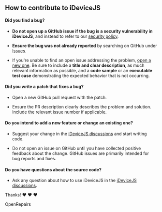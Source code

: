 ## How to contribute to iDeviceJS

#### **Did you find a bug?**

- **Do not open up a GitHub issue if the bug is a security vulnerability
  in iDeviceJS**, and instead to refer to our [security policy](https://github.com/OpenRepairs/iDeviceJS/blob/master/SECURITY.md).

- **Ensure the bug was not already reported** by searching on GitHub under [Issues](https://github.com/openrepairs/iDeviceJS/issues).

- If you're unable to find an open issue addressing the problem, [open a new one](https://github.com/openrepairs/iDeviceJS/issues/new). Be sure to include a **title and clear description**, as much relevant information as possible, and a **code sample** or an **executable test case** demonstrating the expected behavior that is not occurring.

#### **Did you write a patch that fixes a bug?**

- Open a new GitHub pull request with the patch.

- Ensure the PR description clearly describes the problem and solution. Include the relevant issue number if applicable.

#### **Do you intend to add a new feature or change an existing one?**

- Suggest your change in the [iDeviceJS discussions](https://github.com/OpenRepairs/iDeviceJS/discussions) and start writing code.

- Do not open an issue on GitHub until you have collected positive feedback about the change. GitHub issues are primarily intended for bug reports and fixes.

#### **Do you have questions about the source code?**

- Ask any question about how to use iDeviceJS in the [iDeviceJS discussions](https://github.com/OpenRepairs/iDeviceJS/discussions).

Thanks! :heart: :heart: :heart:

OpenRepairs
